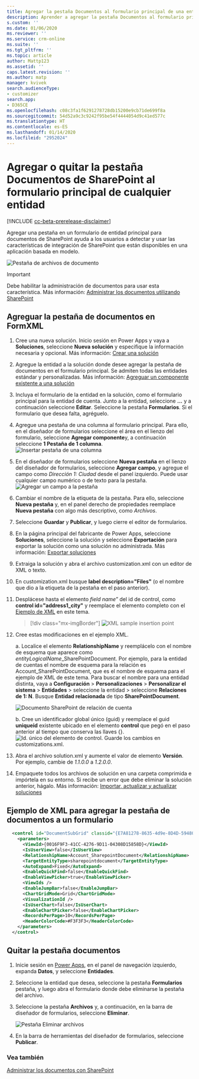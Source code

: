 ```yaml
---
title: Agregar la pestaña Documentos al formulario principal de una entidad | MicrosoftDocs
description: Aprender a agregar la pestaña Documentos al formulario principal de una entidad
s.custom: ''
ms.date: 01/06/2020
ms.reviewer: ''
ms.service: crm-online
ms.suite: ''
ms.tgt_pltfrm: ''
ms.topic: article
author: Mattp123
ms.assetid: ''
caps.latest.revision: ''
ms.author: matp
manager: kvivek
search.audienceType:
- customizer
search.app:
- D365CE
ms.openlocfilehash: c08c3fa1f6291278728db15200e9cb71de699f8a
ms.sourcegitcommit: 54d52a9c3c9242f95be54f4444054d9c41ed577c
ms.translationtype: HT
ms.contentlocale: es-ES
ms.lasthandoff: 01/14/2020
ms.locfileid: "2952024"
---
```

# <a name="add-or-remove-the-sharepoint-documents-tab-to-the-main-form-for-any-entity"></a>Agregar o quitar la pestaña Documentos de SharePoint al formulario principal de cualquier entidad
[!INCLUDE [cc-beta-prerelease-disclaimer](../../includes/cc-beta-prerelease-disclaimer.md)]

Agregar una pestaña en un formulario de entidad principal para documentos de SharePoint ayuda a los usuarios a detectar y usar las características de integración de SharePoint que están disponibles en una aplicación basada en modelo. 

![Pestaña de archivos de documento](media/document-files-tab.png)

> [!IMPORTANT]
> Debe habilitar la administración de documentos para usar esta característica. Más información: [Administrar los documentos utilizando SharePoint](/dynamics365/customer-engagement/admin/manage-documents-using-sharepoint)

## <a name="add-the-documents-tab-in-the-formxml"></a>Agreguar la pestaña de documentos en FormXML 
1.  Cree una nueva solución. Inicio sesión en Power Apps y vaya a **Soluciones**, seleccione **Nueva solución** y especifique la información necesaria y opcional. Más información: [Crear una solución](../common-data-service/create-solution.md)
2. Agregue la entidad a la solución donde desee agregar la pestaña de documentos en el formulario principal. Se admiten todas las entidades estándar y personalizadas. Más información: [Agreguar un componente existente a una solución](/powerapps/maker/common-data-service/use-solution-explorer#add-an-existing-component-to-a-solution)
3. Incluya el formulario de la entidad en la solución, como el formulario principal para la entidad de cuenta. Junto a la entidad, seleccione **...** y a continuación seleccione **Editar**. Seleccione la pestaña **Formularios**. Si el formulario que desea falta, agréguelo.   

4. Agregue una pestaña de una columna al formulario principal. Para ello, en el diseñador de formularios seleccione el área en el lienzo del formulario, seleccione **Agregar componente**y, a continuación seleccione **1 Pestaña de 1 columna**.  
   ![Insertar pestaña de una columna](media/insert-one-column-tab.png)

5. En el diseñador de formularios seleccione **Nueva pestaña** en el lienzo del diseñador de formularios, seleccione **Agregar campo**, y agregue el campo como *Dirección 1: Ciudad* desde el panel izquierdo. Puede usar cualquier campo numérico o de texto para la pestaña. ![Agregar un campo a la pestaña](media/add-field-to-tab.png)
6. Cambiar el nombre de la etiqueta de la pestaña. Para ello, seleccione **Nueva pestaña** y, en el panel derecho de propiedades reemplace **Nueva pestaña** con algo más descriptivo, como *Archivos*.
7. Seleccione **Guardar** y **Publicar**, y luego cierre el editor de formularios. 
8. En la página principal del fabricante de Power Apps, seleccione **Soluciones**, seleccione la solución y seleccione **Exportación** para exportar la solución como una solución no administrada. Más información: [Exportar soluciones](../common-data-service/export-solutions.md) 
9. Extraiga la solución y abra el archivo customization.xml con un editor de XML o texto. 
10. En customization.xml busque **label description="Files"** (o el nombre que dio a la etiqueta de la pestaña en el paso anterior).
11. Desplácese hasta el elemento *field name*” del id de control, como **control id="address1_city"** y reemplace el elemento completo con el [Ejemplo de XML](#xml-sample-for-adding-the-documents-tab-to-a-form) en este tema. 

    > [!div class="mx-imgBorder"] 
    > ![](media/form-xml.png "XML sample insertion point")

12. Cree estas modificaciones en el ejemplo XML. 
    
     a. Localice el elemento **RelationshipName** y reemplácelo con el nombre de esquema que aparece como *entityLogicalName*_SharePointDocument. Por ejemplo, para la entidad de cuentas el nombre de esquema para la relación es Account_SharePointDocument, que es el nombre de esquema para el ejemplo de XML de este tema. Para buscar el nombre para una entidad distinta, vaya a **Configuración** > **Personalizaciones** > **Personalizar el sistema** > **Entidades** > seleccione la entidad > seleccione **Relaciones de 1: N**. Busque **Entidad relacionada** de tipo **SharePointDocument**. 

      ![Documento SharePoint de relación de cuenta](media/account-sharepointdocument.png)

     b. Cree un identificador global único (guid) y reemplace el guid **uniqueid** existente ubicado en el elemento **control** que pegó en el paso anterior al tiempo que conserva las llaves {}.  
       ![Id. único del elemento de control](media/control-unique-id.png). Guarde los cambios en customizations.xml. 
13. Abra el archivo solution.xml y aumente el valor de elemento **Versión**. Por ejemplo, cambie de *1.1.0.0* a *1.2.0.0*. 
14. Empaquete todos los archivos de solución en una carpeta comprimida e impórtela en su entorno. Si recibe un error que debe eliminar la solución anterior, hágalo. Más información: [Importar, actualizar y actualizar soluciones](../common-data-service/import-update-export-solutions.md) 

## <a name="xml-sample-for-adding-the-documents-tab-to-a-form"></a>Ejemplo de XML para agregar la pestaña de documentos a un formulario
```xml
  <control id="DocumentSubGrid" classid="{E7A81278-8635-4d9e-8D4D-59480B391C5B}" indicationOfSubgrid="true" uniqueid="{9cd66b5c-8b7a-6433-c5a5-46a7245dd534}"> 
    <parameters> 
      <ViewId>{0016F9F3-41CC-4276-9D11-04308D15858D}</ViewId> 
      <IsUserView>false</IsUserView>         
      <RelationshipName>Account_SharepointDocument</RelationshipName>
      <TargetEntityType>sharepointdocument</TargetEntityType> 
      <AutoExpand>Fixed</AutoExpand> 
      <EnableQuickFind>false</EnableQuickFind> 
      <EnableViewPicker>true</EnableViewPicker> 
      <ViewIds /> 
      <EnableJumpBar>false</EnableJumpBar> 
      <ChartGridMode>Grid</ChartGridMode> 
      <VisualizationId /> 
      <IsUserChart>false</IsUserChart> 
      <EnableChartPicker>false</EnableChartPicker> 
      <RecordsPerPage>10</RecordsPerPage> 
      <HeaderColorCode>#F3F3F3</HeaderColorCode> 
    </parameters> 
  </control> 
```

## <a name="remove-the-documents-tab"></a>Quitar la pestaña documentos
1.   Inicie sesión en [Power Apps](https://make.powerapps.com/?utm_source=padocs&utm_medium=linkinadoc&utm_campaign=referralsfromdoc), en el panel de navegación izquierdo, expanda **Datos**, y seleccione **Entidades**. 
2.  Seleccione la entidad que desea, seleccione la pestaña **Formularios** pestaña, y luego abra el formulario donde debe eliminarse la pestaña del archivo. 
3. Seleccione la pestaña **Archivos** y, a continuación, en la barra de diseñador de formularios, seleccione **Eliminar**. 

    ![Pestaña Eliminar archivos](media/delete-files-tab.png)

4. En la barra de herramientas del diseñador de formularios, seleccione **Publicar**.


### <a name="see-also"></a>Vea también
[Administrar los documentos con SharePoint](/dynamics365/customer-engagement/admin/manage-documents-using-sharepoint)